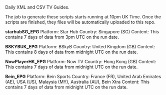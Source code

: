 Daily XML and CSV TV Guides. 

The job to generate these scripts starts running at 10pm UK Time. Once the scripts are finished, they files will be automatically uploaded to this repo.

**starhubSG_EPG**
Platform: Star Hub
Country: Singapore (SG)
Content: This contains 7 days of data from 3pm UTC on the run date.

**BSKYBUK_EPG**
Platform: BSkyB
Country: United Kingdom (GB)
Content: This contains 8 days of data from midnight UTC on the run date.

**NowPlayerHK_EPG**
Platform: Now TV
Country: Hong Kong (GB)
Content: This contains 7 days of data from midnight UTC on the run date.

**Bein_EPG**
Platform: Bein Sports
Country: France (FR), United Arab Emirates (AE), USA (US), Malaysia (MY), Australia (AU), Bein Xtra
Content: This contains 7 days of data from midnight UTC on the run date.
